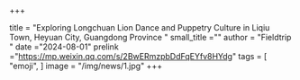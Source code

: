 +++

title = "Exploring Longchuan Lion Dance and Puppetry Culture in Liqiu Town, Heyuan City, Guangdong Province "
small_title =""
author = "Fieldtrip "
date ="2024-08-01"
prelink ="https://mp.weixin.qq.com/s/2BwERmzpbDdFqEYfv8HYdg"
tags = [
    "emoji",
]
image =  "/img/news/1.jpg"
+++

